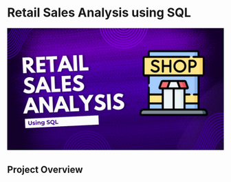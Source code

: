 # Retail Sales Analysis using SQL

![Retail-Thumbnail](https://github.com/Satyabratamishra246/SQL-Projects/blob/8979f11c644a1a6d5df5ee207eab2c3debfe213d/retail-sales-analysis/Retail-Thumbnail.png)

## Project Overview

